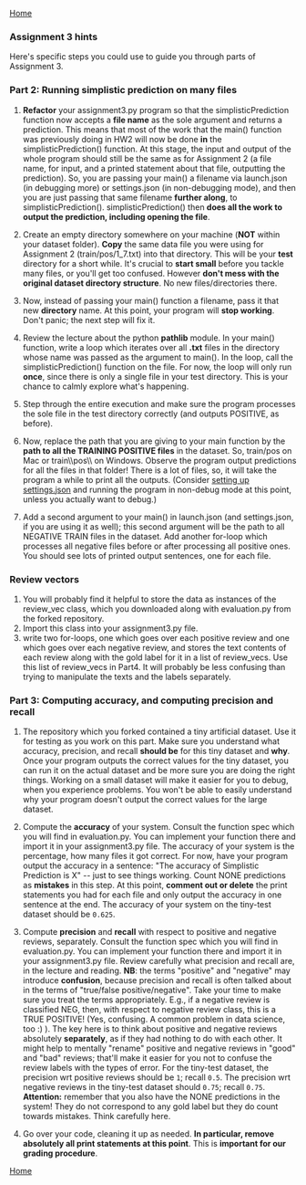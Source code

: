 [Home](../index.md)

### Assignment 3 hints

Here's specific steps you could use to guide you through parts of Assignment 3.

### Part 2: Running simplistic prediction on many files
1. **Refactor** your assignment3.py program so that the simplisticPrediction function now accepts a **file name** as the sole argument and returns a prediction. This means that most of the work that the main() function was previously doing in HW2 will now be done **in** the simplisticPrediction() function. At this stage, the input and output of the whole program should still be the same as for Assignment 2 (a file name, for input, and a printed statement about that file, outputting the prediction). So, you are passing your main() a filename via launch.json (in debugging more) or settings.json (in non-debugging mode), and then you are just passing that same filename **further along**, to simplisticPrediction(). simplisticPrediction() then **does all the work to output the prediction, including opening the file**.

2. Create an empty directory somewhere on your machine (**NOT** within your dataset folder). **Copy** the same data file you were using for Assignment 2 (train/pos/1_7.txt) into that directory. This will be your **test** directory for a short while. It's crucial to **start small** before you tackle many files, or you'll get too confused. However **don't mess with the original dataset directory structure**. No new files/directories there.

3. Now, instead of passing your main() function a filename, pass it that new **directory** name. At this point, your program will **stop working**. Don't panic; the next step will fix it.

4. Review the lecture about the python **pathlib** module. In your main() function, write a loop which iterates over all **.txt** files in the directory whose name was passed as the argument to main(). In the loop, call the simplisticPrediction() function on the file. For now, the loop will only run **once**, since there is only a single file in your test directory. This is your chance to calmly explore what's happening.

5. Step through the entire execution and make sure the program processes the sole file in the test directory correctly (and outputs POSITIVE, as before).

6. Now, replace the path that you are giving to your main function by the **path to all the TRAINING POSITIVE files** in the dataset. So, train/pos on Mac or train\\\pos\\\ on Windows. Observe the program output predictions for all the files in that folder! There is a lot of files, so, it will take the program a while to print all the outputs. (Consider [setting up settings.json](../demos/setting-up-vs-code.md) and running the program in non-debug mode at this point, unless you actually want to debug.)

7. Add a second argument to your main() in launch.json (and settings.json, if you are using it as well); this second argument will be the path to all NEGATIVE TRAIN files in the dataset. Add another for-loop which processes all negative files before or after processing all positive ones. You should see lots of printed output sentences, one for each file.

### Review vectors ###
1. You will probably find it helpful to store the data as instances of the review_vec class, which you downloaded along with evaluation.py from the forked repository. 
2. Import this class into your assignment3.py file.
3. write two for-loops, one which goes over each positive review and one which goes over each negative review, and stores the text contents of each review along with the gold label for it in a list of review_vecs. Use this list of review_vecs in Part4. It will probably be less confusing than trying to manipulate the texts and the labels separately.

### Part 3: Computing accuracy, and computing precision and recall
1. The repository which you forked contained a tiny artificial dataset. Use it for testing as you work on this part. Make sure you understand what accuracy, precision, and recall **should be** for this tiny dataset and **why**. Once your program outputs the correct values for the tiny dataset, you can run it on the actual dataset and be more sure you are doing the right things. Working on a small dataset will make it easier for you to debug, when you experience problems. You won't be able to easily understand why your program
doesn't output the correct values for the large dataset.

2. Compute the **accuracy** of your system. Consult the function spec which you will find in evaluation.py. You can implement your function there and import it in your assignment3.py file. The accuracy of your system is the percentage, how many files it got correct. For now, have your program output the accuracy in a sentence: "The accuracy of Simplistic Prediction is X" -- just to see things working. Count NONE predictions as **mistakes** in this step. At this point, **comment out or delete** the print statements you had for each file and only output the accuracy in one sentence at the end. The accuracy of your system on the tiny-test dataset should be `0.625`. 

3. Compute **precision** and **recall** with respect to positive and negative reviews, separately. Consult the function spec which you will find in evaluation.py. You can implement your function there and import it in your assignment3.py file. Review carefully what precision and recall are, in the lecture and reading. **NB**: the terms "positive" and "negative" may introduce **confusion**, because precision and recall is often talked about in the terms of "true/false positive/negative". Take your time to make sure you treat the terms appropriately. E.g., if a negative review is classified NEG, then, with respect to negative review class, this is a TRUE POSITIVE! (Yes, confusing. A common problem in data science, too :) ). The key here is to think about positive and negative reviews absolutely **separately**, as if they had nothing to do with each other. It might help to mentally "rename" positive and negative reviews in "good" and "bad" reviews; that'll make it easier for you not to confuse the review labels with the types of error. For the tiny-test dataset, the precision wrt positive reviews should be `1`; recall `0.5`. The precision wrt negative reviews in the tiny-test dataset should `0.75`; recall `0.75`. **Attention:** remember that you also have the NONE predictions in the system! They do not correspond to any gold label but they do count towards mistakes. Think carefully here.

4. Go over your code, cleaning it up as needed. **In particular, remove absolutely all print statements at this point**. This is **important for our grading procedure**. 

[Home](../index.md)
